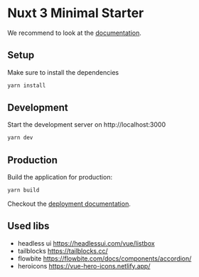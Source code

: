 # Nuxt 3 Minimal Starter

We recommend to look at the [documentation](https://v3.nuxtjs.org).

## Setup

Make sure to install the dependencies

```bash
yarn install
```

## Development

Start the development server on http://localhost:3000

```bash
yarn dev
```

## Production

Build the application for production:

```bash
yarn build
```

Checkout the [deployment documentation](https://v3.nuxtjs.org/docs/deployment).

## Used libs

- headless ui https://headlessui.com/vue/listbox
- tailblocks https://tailblocks.cc/
- flowbite https://flowbite.com/docs/components/accordion/
- heroicons https://vue-hero-icons.netlify.app/
